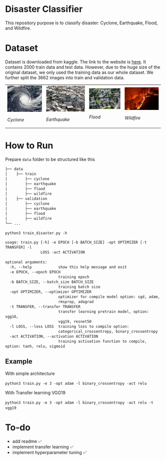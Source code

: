 # Disaster Classifier

This repository purpose is to classify disaster: Cyclone, Earthquake, Flood, and Wildfire.

# Dataset
Dataset is downloaded from kaggle. The link to the website is [here](https://www.kaggle.com/mikolajbabula/disaster-images-dataset-cnn-model?select=DisasterModel).
It contains 2000 train data and test data.
However, due to the huge size of the original dataset, we only used the training data as our whole dataset. We further split the 3662 images into train and validation data.

<table>
<tr>
<td> <img src="data/train/cyclone/0.jpg" width="200"> <p><em>Cyclone</em> </p></td>
<td><img src="data/train/earthquake/0.jpg" width="200"> <p><em>Earthquake</em> </p></td>
<td> <img src="data/train/flood/0.jpg" width="200"> <p><em>Flood</em> </p></td>
<td> <img src="data/train/wildfire/0.jpg" width="200"> <p><em>Wildfire</em> </p></td>
</tr>
</table>

# How to Run
Prepare `data` folder to be structured like this
    
 
    ├── data
    |    ├── train
    |        ├── cyclone
    |        ├── earthquake
    |        ├── flood
    |        ├── wildfire
    |    ├── validation
    |        ├── cyclone
    |        ├── earthquake
    |        ├── flood
    |        ├── wildfire
    └── ...        
            
`python3 train_disaster.py -h`

```
usage: train.py [-h] -e EPOCH [-b BATCH_SIZE] -opt OPTIMIZER [-t TRANSFER] -l
                LOSS -act ACTIVATION

optional arguments:
  -h, --help            show this help message and exit
  -e EPOCH, --epoch EPOCH
                        training epoch
  -b BATCH_SIZE, --batch_size BATCH_SIZE
                        training batch size
  -opt OPTIMIZER, --optimizer OPTIMIZER
                        optimizer for compile model option: sgd, adam,
                        rmsprop, adagrad
  -t TRANSFER, --transfer TRANSFER
                        transfer learning pretrain model, option: vgg16,
                        vgg19, resnet50
  -l LOSS, --loss LOSS  training loss to compile option:
                        categorical_crossentropy, binary_crossentropy
  -act ACTIVATION, --activation ACTIVATION
                        training activation function to compile, option: tanh, relu, sigmoid

```
## Example
With simple architecture

`python3 train.py -e 3 -opt adam -l binary_crossentropy -act relu`

With Transfer learning VGG19

`python3 train.py -e 3 -opt adam -l binary_crossentropy -act relu -t vgg19` 


# To-do
- add readme ✅
- implement transfer learning ✅
- implement hyperparameter tuning ✅
